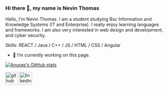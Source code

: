 ### Hi there 👋, my name is Nevin Thomas


Hello, I'm Nevin Thomas. I am a student studying Bsc Information and Knowledge Systems (IT and Enterprise). I really enjoy learning languages and frameworks. I am also very interested in web design and development, and cyber security.

Skills: REACT / Java / C++ / JS / HTML / CSS / Angular

- 🔭 I’m currently working on this page. 


[![Anurag's GitHub stats](https://github-readme-stats.vercel.app/api?username=Nevin-Thomas)](https://github.com/anuraghazra/github-readme-stats)

[<img src='https://cdn.jsdelivr.net/npm/simple-icons@3.0.1/icons/github.svg' alt='github' height='40'>](https://github.com/https://github.com/Nevin-Thomas) 
[<img src='https://cdn.jsdelivr.net/npm/simple-icons@3.0.1/icons/linkedin.svg' alt='linkedin' height='40'>](https://www.linkedin.com/in/https://www.linkedin.com/in/nevin-thomas-a625462b3//)  
